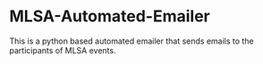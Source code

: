 # MLSA-Automated-Emailer
This is a python based automated emailer that sends emails to the participants of MLSA events.
